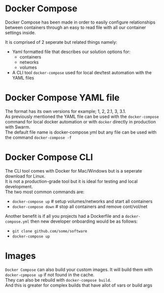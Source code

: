 # Docker Compose

Docker Compose has been made in order to easily configure relationships between containers through an easy to read file with all our container settings inside.

It is comprised of 2 seperate but related things namely:

- Yaml formatted file that describes our solution options for:
    - containers
    - networks
    - volumes
- A CLI tool `docker-compose` used for local dev/test automation with the YAML files

# Docker Compose YAML file

The format has its own versions for example; 1, 2, 2.1, 3, 3.1.  
As previously mentioned the YAML file can be used with the `docker-compose` command for local docker automation or with `docker` directly in production with Swarm.  
The default file name is docker-compose.yml but any file can be used with the command `docker-compose -f`

# Docker Compose CLI

The CLI tool comes with Docker for Mac/Windows but is a seperate download for Linux.  
It is not a production-grade tool but it is ideal for testing and local development.  
The two most common commands are:
- `docker-compose up` # setup volumes/networks and start all containers
- `docker-compose down` # stop all containers and remove cont/vol/net
  
Another benefit is if all you projects had a Dockerfile and a `docker-compose.yml` then new developer onboarding would be as follows:
- `git clone github.com/some/software`
- `docker-compose up`

# Images

`Docker Compose` can also build your custom images. It will build them with `docker-cpmpose up` if not found in the cache.  
They can also be rebuild with `docker-compose build`.  
And this is greater for complex builds that have allot of vars or build args